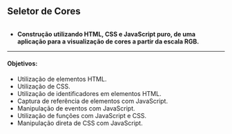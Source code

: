 ## Seletor de Cores

![]()

- **Construção utilizando HTML, CSS e JavaScript puro, de uma aplicação para a visualização de cores a partir da escala RGB.**
------------

#### Objetivos:

* Utilização de elementos HTML.
* Utilização de CSS.
* Utilização de identificadores em elementos HTML.
* Captura de referência de elementos com JavaScript.
* Manipulação de eventos com JavaScript.
* Utilização de funções com JavaScript e CSS.
* Manipulação direta de CSS com JavaScript.